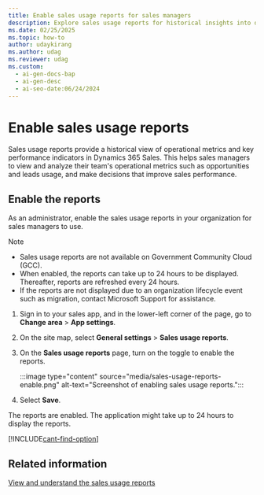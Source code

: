```yaml
---
title: Enable sales usage reports for sales managers
description: Explore sales usage reports for historical insights into operational metrics and key performance indicators in Sales.
ms.date: 02/25/2025
ms.topic: how-to
author: udaykirang
ms.author: udag
ms.reviewer: udag
ms.custom:
  - ai-gen-docs-bap
  - ai-gen-desc
  - ai-seo-date:06/24/2024
---
```


# Enable sales usage reports

Sales usage reports provide a historical view of operational metrics and key performance indicators in Dynamics 365 Sales. This helps sales managers to view and analyze their team's operational metrics such as opportunities and leads usage, and make decisions that improve sales performance.

## Enable the reports

As an administrator, enable the sales usage reports in your organization for sales managers to use. 

>[!NOTE]
>
>- Sales usage reports are not available on Government Community Cloud (GCC).
>- When enabled, the reports can take up to 24 hours to be displayed. Thereafter, reports are refreshed every 24 hours.  
>- If the reports are not displayed due to an organization lifecycle event such as migration, contact Microsoft Support for assistance.

1. Sign in to your sales app, and in the lower-left corner of the page, go to **Change area** > **App settings**.  

1. On the site map, select **General settings** > **Sales usage reports**.

1. On the **Sales usage reports** page, turn on the toggle to enable the reports.

    :::image type="content" source="media/sales-usage-reports-enable.png" alt-text="Screenshot of enabling sales usage reports.":::

1. Select **Save**.  

The reports are enabled. The application might take up to 24 hours to display the reports.  

[!INCLUDE[cant-find-option](../includes/cant-find-option.md)] 

## Related information

[View and understand the sales usage reports](view-understand-sales-usage-reports.md)
